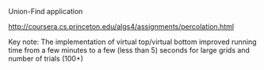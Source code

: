 Union-Find application

http://coursera.cs.princeton.edu/algs4/assignments/percolation.html

Key note: The implementation of virtual top/virtual bottom improved running time from a few minutes to a few (less than 5) seconds for large grids and number of trials (100+)
